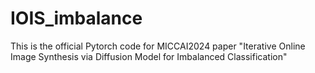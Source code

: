# IOIS_imbalance
This is the official Pytorch code for MICCAI2024 paper "Iterative Online Image Synthesis via Diffusion Model for Imbalanced Classification"

